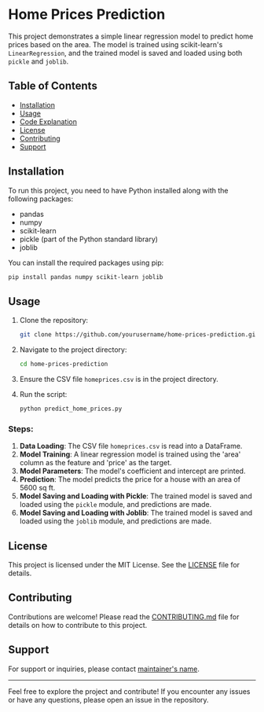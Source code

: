 # Home Prices Prediction

This project demonstrates a simple linear regression model to predict home prices based on the area. The model is trained using scikit-learn's `LinearRegression`, and the trained model is saved and loaded using both `pickle` and `joblib`.

## Table of Contents

- [Installation](#installation)
- [Usage](#usage)
- [Code Explanation](#code-explanation)
- [License](#license)
- [Contributing](#contributing)
- [Support](#support)

## Installation

To run this project, you need to have Python installed along with the following packages:
- pandas
- numpy
- scikit-learn
- pickle (part of the Python standard library)
- joblib

You can install the required packages using pip:

```bash
pip install pandas numpy scikit-learn joblib
```

## Usage

1. Clone the repository:

    ```bash
    git clone https://github.com/yourusername/home-prices-prediction.git
    ```

2. Navigate to the project directory:

    ```bash
    cd home-prices-prediction
    ```

3. Ensure the CSV file `homeprices.csv` is in the project directory.

4. Run the script:

    ```bash
    python predict_home_prices.py
    ```
### Steps:

1. **Data Loading**: The CSV file `homeprices.csv` is read into a DataFrame.
2. **Model Training**: A linear regression model is trained using the 'area' column as the feature and 'price' as the target.
3. **Model Parameters**: The model's coefficient and intercept are printed.
4. **Prediction**: The model predicts the price for a house with an area of 5600 sq ft.
5. **Model Saving and Loading with Pickle**: The trained model is saved and loaded using the `pickle` module, and predictions are made.
6. **Model Saving and Loading with Joblib**: The trained model is saved and loaded using the `joblib` module, and predictions are made.

## License

This project is licensed under the MIT License. See the [LICENSE](LICENSE) file for details.

## Contributing

Contributions are welcome! Please read the [CONTRIBUTING.md](CONTRIBUTING.md) file for details on how to contribute to this project.

## Support

For support or inquiries, please contact [maintainer's name](mailto:email@example.com).

---

Feel free to explore the project and contribute! If you encounter any issues or have any questions, please open an issue in the repository.
```
